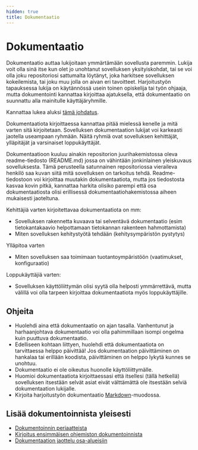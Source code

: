 ```yaml
---
hidden: true
title: Dokumentaatio
---
```


# Dokumentaatio

Dokumentaatio auttaa lukijoitaan ymmärtämään sovellusta paremmin. Lukija 
voit olla sinä itse kun olet jo unohtanut sovelluksen yksityiskohdat, 
tai se voi olla joku repositoriosi sattumalta löytänyt, joka harkitsee 
sovelluksen kokeilemista, tai joku muu jolla on aivan eri tavoitteet. 
Harjoitustyön tapauksessa lukija on käytännössä usein toinen opiskelija 
tai työn ohjaaja, mutta dokumentointi kannattaa kirjoittaa ajatuksella, 
että dokumentaatio on suunnattu alla mainitulle käyttäjäryhmille.

Kannattaa lukea aluksi [tämä johdatus](https://www.writethedocs.org/guide/writing/beginners-guide-to-docs/).

Dokumentaatiota kirjoittaessa kannattaa pitää mielessä kenelle ja mitä 
varten sitä kirjoitetaan. Sovelluksen dokumentaation lukijat voi 
karkeasti jaotella useampaan ryhmään. Näitä ryhmiä ovat sovelluksen 
kehittäjät, ylläpitäjät ja varsinaiset loppukäyttäjät.

Dokumentaatioon kuuluu ainakin repositorion juurihakemistossa oleva 
readme-tiedosto (README.md) jossa on vähintään jonkinlainen yleiskuvaus 
sovelluksesta. Tämä perusteella satunnainen repositoriossa vieraileva 
henkilö saa kuvan siitä mitä sovelluksen on tarkoitus tehdä. 
Readme-tiedostoon voi kirjoittaa muutakin dokumentaatiota, mutta jos 
tiedostosta kasvaa kovin pitkä, kannattaa harkita olisiko parempi että 
osa dokumentaatiosta olisi erillisessä dokumentaatiohakemistossa aiheen 
mukaisesti jaoteltuna.

Kehittäjiä varten kirjoitettavaa dokumentaatiota on mm:
- Sovelluksen rakennetta kuvaava tai selventävä dokumentaatio (esim 
tietokantakaavio helpottamaan tietokannan rakenteen hahmottamista)
- Miten sovelluksen kehitystyötä tehdään (kehitysympäristön pystytys)

Ylläpitoa varten
- Miten sovelluksen saa toimimaan tuotantoympäristöön (vaatimukset, 
konfiguraatio)

Loppukäyttäjiä varten:
- Sovelluksen käyttöliittymän olisi syytä olla helposti ymmärrettävä, 
mutta välillä voi olla tarpeen kirjoittaa dokumentaatiota myös 
loppukäyttäjille.

## Ohjeita

- Huolehdi aina että dokumentaatio on ajan tasalla. Vanhentunut ja 
harhaanjohtava dokumentaatio voi olla pahimmillaan isompi ongelma kuin 
puuttuva dokumentaatio.
- Edelliseen kohtaan liittyen, huolehdi että dokumentaatiota on 
tarvittaessa helppo päivittää! Jos dokumentaation päivittäminen on 
hankalaa tai erillään koodista, päivittäminen on helppo lykytä kunnes se 
unohtuu.
- Dokumentaatio ei ole oikeutus huonolle käyttöliittymälle.
- Huomioi dokumentaatiota kirjoittaessasi että itsellesi (tällä 
hetkellä) sovelluksen itsestään selvät asiat eivät välttämättä ole 
itsestään selviä dokumentaation lukijalle.
- Kirjoita harjoitustyön dokumentaatio 
[Markdown](https://github.com/adam-p/markdown-here/wiki/Markdown-Cheatsheet)-muodossa.

## Lisää dokumentoinnista yleisesti

- [Dokumentoinnin periaatteista](https://www.writethedocs.org/guide/writing/docs-principles/)
- [Kirjoitus ensimmäisen ohjemiston dokumentoinnista](https://www.sitepoint.com/writing-software-documentation/)
- [Dokumentaation jaottelu osa-alueisiin](https://documentation.divio.com/introduction/)
